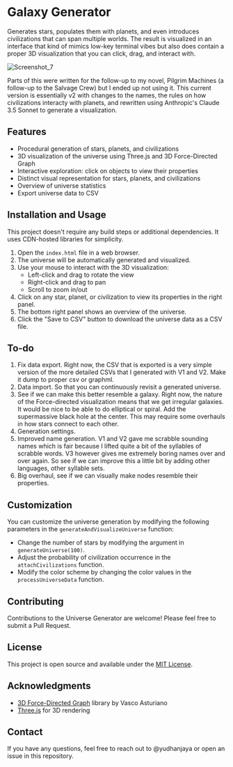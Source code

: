 # Galaxy Generator

Generates stars, populates them with planets, and even introduces civilizations that can span multiple worlds. The result is visualized in an interface that kind of mimics low-key terminal vibes but also does contain a proper 3D visualization that you can click, drag, and interact with. 

![Screenshot_7](https://github.com/yudhanjaya/GalaxyGen/assets/16394240/9ebd578c-6be0-4f6d-901d-6a10b732d01e)

Parts of this were written for the follow-up to my novel, Pilgrim Machines (a follow-up to the Salvage Crew) but I ended up not using it. This current version is essentially v2 with changes to the names, the rules on how civilizations interacty with planets, and rewritten using Anthropic's Claude 3.5 Sonnet to generate a visualization. 

## Features

- Procedural generation of stars, planets, and civilizations
- 3D visualization of the universe using Three.js and 3D Force-Directed Graph
- Interactive exploration: click on objects to view their properties
- Distinct visual representation for stars, planets, and civilizations
- Overview of universe statistics
- Export universe data to CSV

## Installation and Usage

This project doesn't require any build steps or additional dependencies. It uses CDN-hosted libraries for simplicity.


1. Open the `index.html` file in a web browser.
2. The universe will be automatically generated and visualized.
3. Use your mouse to interact with the 3D visualization:
   - Left-click and drag to rotate the view
   - Right-click and drag to pan
   - Scroll to zoom in/out
4. Click on any star, planet, or civilization to view its properties in the right panel.
5. The bottom right panel shows an overview of the universe.
6. Click the "Save to CSV" button to download the universe data as a CSV file.


## To-do

1. Fix data export. Right now, the CSV that is exported is a very simple version of the more detailed CSVs that I generated with V1 and V2. Make it dump to proper csv or graphml.
2. Data import. So that you can continuously revisit a generated universe. 
3. See if we can make this better resemble a galaxy. Right now, the nature of the Force-directed visualization means that we get irregular galaxies. It would be nice to be able to do elliptical or spiral. Add the supermassive black hole at the center. This may require some overhauls in how stars connect to each other. 
4. Generation settings.
5. Improved name generation. V1 and V2 gave me scrabble sounding names which is fair because I lifted quite a bit of the syllables of scrabble words. V3 however gives me extremely boring names over and over again. So see if we can improve this a little bit by adding other languages, other syllable sets. 
6. Big overhaul, see if we can visually make nodes resemble their properties.
   
## Customization

You can customize the universe generation by modifying the following parameters in the `generateAndVisualizeUniverse` function:

- Change the number of stars by modifying the argument in `generateUniverse(100)`.
- Adjust the probability of civilization occurrence in the `attachCivilizations` function.
- Modify the color scheme by changing the color values in the `processUniverseData` function.

## Contributing

Contributions to the Universe Generator are welcome! Please feel free to submit a Pull Request.

## License

This project is open source and available under the [MIT License](LICENSE).

## Acknowledgments

- [3D Force-Directed Graph](https://github.com/vasturiano/3d-force-graph) library by Vasco Asturiano
- [Three.js](https://threejs.org/) for 3D rendering

## Contact

If you have any questions, feel free to reach out to @yudhanjaya or open an issue in this repository.
